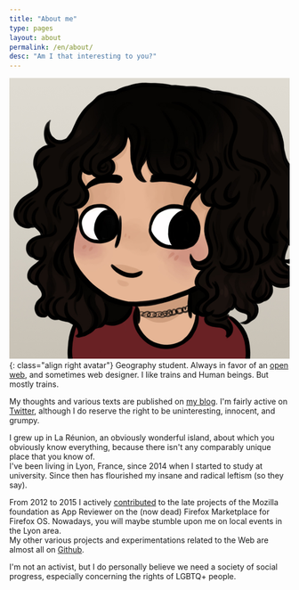 ```yaml
---
title: "About me"
type: pages
layout: about
permalink: /en/about/
desc: "Am I that interesting to you?"
---
```

![My proud look. Or something like that.](/images/layout/logos/byIndy-@Trefle_IX.jpg){: class="align right avatar"}
Geography student. Always in favor of an [open web](https://www.mozilla.org/en-US/about/manifesto/), and sometimes web designer. I like trains and Human beings. But mostly trains.

My thoughts and various texts are published on [my blog](/en/archive). I'm fairly active on [Twitter](https://twitter.com/Nildeala), although I do reserve the right to be uninteresting, innocent, and grumpy.

I grew up in La Réunion, an obviously wonderful island, about which you obviously know everything, because there isn't any comparably unique place that you know of.  
I've been living in Lyon, France, since 2014 when I started to study at university. Since then has flourished my insane and radical leftism (so they say).

From 2012 to 2015 I actively [contributed](https://mozillians.org/en-US/u/Nildeala/) to the late projects of the Mozilla foundation as App Reviewer on the (now dead) Firefox Marketplace for Firefox OS. Nowadays, you will maybe stumble upon me on local events in the Lyon area.   
My other various projects and experimentations related to the Web are almost all on [Github](https://github.com/Nildeala).

I'm not an activist, but I do personally believe we need a society of social progress, especially concerning the rights of LGBTQ+ people.
